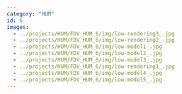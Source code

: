 ```yaml
---
category: "HUM"
id: 6
images:
  - ../projects/HUM/FDV_HUM_6/img/low-rendering3_.jpg
  - ../projects/HUM/FDV_HUM_6/img/low-rendering2_.jpg
  - ../projects/HUM/FDV_HUM_6/img/low-model1_.jpg
  - ../projects/HUM/FDV_HUM_6/img/low-model2_.jpg
  - ../projects/HUM/FDV_HUM_6/img/low-model3_.jpg
  - ../projects/HUM/FDV_HUM_6/img/low-rendering1_.jpg
  - ../projects/HUM/FDV_HUM_6/img/low-model4_.jpg
  - ../projects/HUM/FDV_HUM_6/img/low-model5_.jpg
---
```

